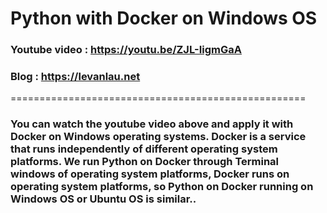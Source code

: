 # Python with Docker on Windows OS

### Youtube video : https://youtu.be/ZJL-IigmGaA
### Blog : https://levanlau.net

===================================================

### You can watch the youtube video above and apply it with Docker on Windows operating systems. Docker is a service that runs independently of different operating system platforms. We run Python on Docker through Terminal windows of operating system platforms, Docker runs on operating system platforms, so Python on Docker running on Windows OS or Ubuntu OS is similar..
